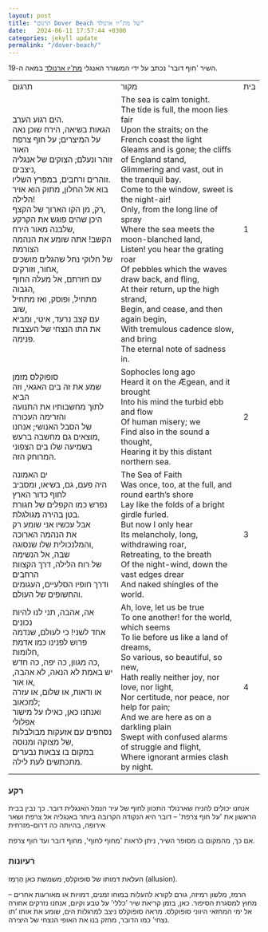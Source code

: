 ```yaml
---
layout: post
title: "תרגום Dover Beach של מת’יו ארנולד"
date:   2024-06-11 17:57:44 +0300
categories: jekyll update
permalink: "/dover-beach/"
---
```


<p>השיר 'חוף דובר' נכתב על ידי המשורר האנגלי <a href="https://www.poetryfoundation.org/poets/matthew-arnold" title="מת'יו ארנולד">מת&#8217;יו ארנולד</a> במאה ה-19.</p>

<div class="table-responsive">
<table class="table text-center">
<tbody>
<tr>
<td>תרגום</td>
<td>מקור</td>
<td>בית</td>
</tr>
<tr>
<td>הים רגוע הערב.<br>הגאות בשיאה, הירח שוכן נאה<br>על המיצרים; על חוף צרפת האור<br> זוהר ונעלם; הצוקים של אנגליה ניצבים,<br>זוהרים ורחבים, במפרץ השליו.<br>בוא אל החלון, מתוק הוא אויר הלילה!<br>רק, מן הקו הארוך של הקצף,<br>היכן שהים פוגש את הקרקע שלבנה מאור הירח,<br>הקשב! אתה שומע את הנהמה הצורמת<br>של חלוקי נחל שהגלים מושכים אחור, וזורקים,<br>עם חזרתם, אל מעלה החוף הגבוה,<br>מתחיל, ופוסק, ואז מתחיל שוב,<br>עם קצב נרעד, איטי, ומביא<br>את התו הנצחי של העצבות פנימה.</td>
<td><bdo dir="ltr" lang="">The sea is calm tonight.<br>The tide is full, the moon lies fair<br>Upon the straits; on the French coast the light</bdo><br><bdo dir="ltr" lang="">Gleams and is gone; the cliffs of England stand,<br>Glimmering and vast, out in the tranquil bay.<br>Come to the window, sweet is the night-air!<br>Only, from the long line of spray<br>Where the sea meets the moon-blanched land,<br>Listen! you hear the grating roar<br>Of pebbles which the waves draw back, and fling,<br>At their return, up the high strand,<br>Begin, and cease, and then again begin,<br>With tremulous cadence slow, and bring<br>The eternal note of sadness in.</bdo>
</td>
<td>1</td>
</tr>
<tr>
<td>סופוקלס מזמן<br>שמע את זה בים האגאי, וזה הביא<br>לתוך מחשבותיו את התנועה והזרימה העכורה<br>של הסבל האנושי; אנחנו<br>מוצאים גם מחשבה ברעש,<br>בשמיעה שלו בים הצפוני המרוחק הזה.</td>
<td><bdo lang="" dir="ltr">Sophocles long ago<br>Heard it on the Ægean, and it brought<br>Into his mind the turbid ebb and flow<br>Of human misery; we<br>Find also in the sound a thought,<br>Hearing it by this distant northern sea.</bdo></td>
<td>2</td>
</tr>
<tr>
<td>ים האמונה<br>היה פעם, גם, בשיאו, ומסביב לחוף כדור הארץ<br>נפרש כמו הקפלים של חגורת בטן בהירה מגולגלת.<br>אבל עכשיו אני שומע רק<br>את הנהמה הארוכה והמלנכולית שלו שנסוגה,<br>שבה, אל הנשימה<br>של רוח הלילה, דרך הקצוות הרחבים<br>ודרך חופיו הסלעיים, העגומים והחשופים של העולם.</td>
<td><bdo lang="" dir="ltr">The Sea of Faith<br>Was once, too, at the full, and round earth’s shore<br>Lay like the folds of a bright girdle furled.<br>But now I only hear<br>Its melancholy, long, withdrawing roar,<br>Retreating, to the breath<br>Of the night-wind, down the vast edges drear<br>And naked shingles of the world.</bdo></td>
<td>3</td>
</tr>
<tr>
<td>אה, אהבה, תני לנו להיות נכונים<br>אחד לשני! כי לעולם, שנדמה<br>פרוש לפנינו כמו אדמת חלומות,<br>כה מגוון, כה יפה, כה חדש,<br>יש באמת לא הנאה, לא אהבה, או אור,<br>או ודאות, או שלום, או עזרה למכאוב;<br>ואנחנו כאן, כאילו על מישור אפלולי<br>נסחפים עם אזעקות מבולבלות של מצוקה ומנוסה,<br>במקום בו צבאות נבערים מתכתשים לעת לילה.</td>
<td><bdo lang="" dir="ltr">Ah, love, let us be true<br>To one another! for the world, which seems<br>To lie before us like a land of dreams,<br>So various, so beautiful, so new,<br>Hath really neither joy, nor love, nor light,<br>Nor certitude, nor peace, nor help for pain;<br>And we are here as on a darkling plain<br>Swept with confused alarms of struggle and flight,<br>Where ignorant armies clash by night.</bdo></td>
<td>4</td>
</tr>
</tbody>
</table>
</div>

<h3>רקע</h3>

<p>אנחנו יכולים להניח שארנולד התכוון לחוף של עיר הנמל האנגלית דובר. כך נבין בבית הראשון את 'על חוף צרפת' – דובר היא הנקודה הקרובה ביותר באנגליה אל צרפת ושאר אירופה, בהיותה כה דרום-מזרחית</p>

<p>אם כך, מהמקום בו מסופר השיר, ניתן לראות 'מחוף לחוף', מחוף דובר ועד חוף צרפת.</p>

<h3>רעיונות</h3>
<p>העלאת דמותו של סופוקלס, משמשת כאן הֶרְמֵז (allusion).</p>
<p>הרמז, מלשון רמיזה, גורם לקורא להעלות במוחו זמנים, דמויות או מאורעות אחרים – מחוץ למסגרת הסיפור. כאן, בזמן קריאת שיר ‘כללי’ על טבע וקיום, אנחנו נזרקים אחורה אל ימי המחזאי היווני סופוקלס. מראה סופוקלס ניצב למרגלות הים, שומע את אותו ‘תו נצחי’ כמו הדובר, מחזק בנו את האופי הנצחי של היצירה.</p>